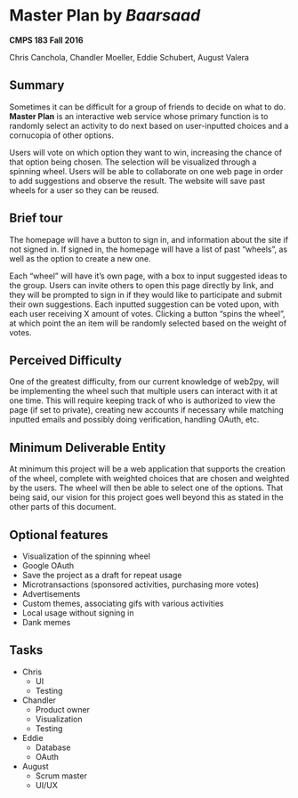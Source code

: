 # Master Plan by *Baarsaad*

**CMPS 183 Fall 2016**

Chris Canchola, Chandler Moeller, Eddie Schubert, August Valera

## Summary
Sometimes it can be difficult for a group of friends to decide on what
to do. **Master Plan** is an interactive web service whose primary
function is to randomly select an activity to do next based on
user-inputted choices and a cornucopia of other options.

Users will vote on which option they want to win, increasing the chance
of that option being chosen. The selection will be visualized through a
spinning wheel. Users will be able to collaborate on one web page in
order to add suggestions and observe the result.  The website will save
past wheels for a user so they can be reused.

## Brief tour
The homepage will have a button to sign in, and information about the
site if not signed in. If signed in, the homepage will have a list of
past “wheels”, as well as the option to create a new one.

Each “wheel” will have it’s own page, with a box to input suggested
ideas to the group. Users can invite others to open this page directly by link, and they will be prompted to sign in if they would like to participate and submit their own suggestions. Each inputted suggestion can be voted upon, with each user receiving X amount of votes. Clicking a button “spins the wheel”, at which point the an item will be randomly selected based on the weight of votes.

## Perceived Difficulty
One of the greatest difficulty, from our current knowledge of web2py, will be implementing the wheel such that multiple users can interact with it at one time. This will require keeping track of who is authorized to view the page (if set to private), creating new accounts if necessary while matching inputted emails and possibly doing verification, handling OAuth, etc.

## Minimum Deliverable Entity
At minimum this project will be a web application that supports the creation of the wheel, complete with weighted choices that are chosen and weighted by the users. The wheel will then be able to select one of the options. That being said, our vision for this project goes well beyond this as stated in the other parts of this document.

## Optional features
* Visualization of the spinning wheel
* Google OAuth
* Save the project as a draft for repeat usage
* Microtransactions (sponsored activities, purchasing more votes)
* Advertisements
* Custom themes, associating gifs with various activities
* Local usage without signing in
* Dank memes

## Tasks
* Chris
  * UI
  * Testing
* Chandler
  * Product owner
  * Visualization
  * Testing
* Eddie
  * Database
  * OAuth
* August
  * Scrum master
  * UI/UX